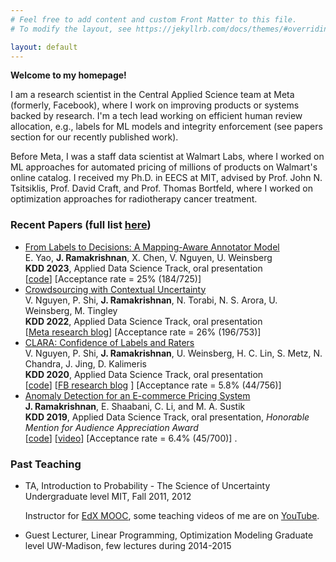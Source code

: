 ```yaml
---
# Feel free to add content and custom Front Matter to this file.
# To modify the layout, see https://jekyllrb.com/docs/themes/#overriding-theme-defaults

layout: default
---
```


**Welcome to my homepage!**

I am a research scientist in the Central Applied Science team at Meta (formerly, Facebook), where I work on improving products or systems backed by research. I'm a tech lead working on efficient human review allocation, e.g., labels for ML models and integrity enforcement (see papers section for our recently published work).

Before Meta, I was a staff data scientist at Walmart Labs, where I worked on ML approaches for automated pricing of millions of products on Walmart's online catalog. I received my Ph.D. in EECS at MIT, advised by Prof. John N. Tsitsiklis, Prof. David Craft, and Prof. Thomas Bortfeld, where I worked on optimization approaches for radiotherapy cancer treatment.

### Recent Papers (full list [here](./papers.html))

* [From Labels to Decisions: A Mapping-Aware Annotator Model](https://dl.acm.org/doi/pdf/10.1145/3580305.3599828)\
E. Yao, **J. Ramakrishnan**, X. Chen, V. Nguyen, U. Weinsberg \
**KDD 2023**, Applied Data Science Track, oral presentation \
\[[code](https://github.com/facebookresearch/clara/tree/main/mapping-aware-model)\] \[Acceptance rate = 25% (184/725)\]
* [Crowdsourcing with Contextual Uncertainty](https://dl.acm.org/doi/pdf/10.1145/3534678.3539184)\
V. Nguyen, P. Shi, **J. Ramakrishnan**, N. Torabi, N. S. Arora, U. Weinsberg, M. Tingley \
**KDD 2022**, Applied Data Science Track, oral presentation \
\[[Meta research blog](https://research.facebook.com/blog/2022/8/modeling-contextual-uncertainty-in-crowdsourcing-using-gaussian-processes/)\] \[Acceptance rate = 26% (196/753)\]
* [CLARA: Confidence of Labels and Raters](https://dl.acm.org/doi/pdf/10.1145/3394486.3403304)\
V. Nguyen, P. Shi, **J. Ramakrishnan**, U. Weinsberg, H. C. Lin, S. Metz, N. Chandra, J. Jing, D. Kalimeris \
**KDD 2020**, Applied Data Science Track, oral presentation \
\[[code](https://github.com/facebookresearch/clara)\] \[[FB research blog](https://research.fb.com/blog/2020/08/improving-the-accuracy-of-community-standards-enforcement-by-certainty-estimation-of-human-decisions/) \] \[Acceptance rate = 5.8% (44/756)\]
* [Anomaly Detection for an E-commerce Pricing System](https://arxiv.org/pdf/1902.09566.pdf) \
**J. Ramakrishnan**, E. Shaabani, C. Li, and M. A. Sustik \
**KDD 2019**, Applied Data Science Track, oral presentation, *Honorable Mention for Audience Appreciation Award* \
\[[code](https://github.com/walmartlabs/anomaly-detection-walmart)\] \[[video](https://www.youtube.com/watch?v=PxFXfsw85mE)\] \[Acceptance rate = 6.4% (45/700)\]
.

### Past Teaching

* TA, Introduction to Probability - The Science of Uncertainty
  Undergraduate level
  MIT, Fall 2011, 2012

  Instructor for [EdX MOOC](https://www.edx.org/course/introduction-probability-science-mitx-6-041x), some teaching videos of me are on [YouTube](https://www.youtube.com/results?search_query=jagdish+ramakrishnan).

* Guest Lecturer, Linear Programming, Optimization Modeling
  Graduate level
  UW-Madison, few lectures during 2014-2015
